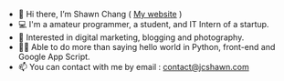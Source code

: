 - 👋 Hi there, I’m Shawn Chang ( [My website](http://jcshawn.com/) )
- 💻 I'm a amateur programmer, a student, and IT Intern of a startup.
- 👀 Interested in digital marketing, blogging and photography.
- 🤟🏻 Able to do more than saying hello world in Python, front-end and Google App Script.
- 📫 You can contact with me by email : contact@jcshawn.com

<!---
jschang19/jschang19 is a ✨ special ✨ repository because its `README.md` (this file) appears on your GitHub profile.
You can click the Preview link to take a look at your changes.
--->
